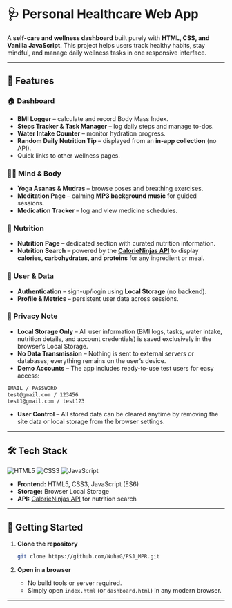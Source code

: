 # 🩺 Personal Healthcare Web App

A **self-care and wellness dashboard** built purely with **HTML, CSS, and Vanilla JavaScript**.
This project helps users track healthy habits, stay mindful, and manage daily wellness tasks in one responsive interface.

---

## 🌟 Features

### 🏠 Dashboard

* **BMI Logger** – calculate and record Body Mass Index.
* **Steps Tracker & Task Manager** – log daily steps and manage to-dos.
* **Water Intake Counter** – monitor hydration progress.
* **Random Daily Nutrition Tip** – displayed from an **in-app collection** (no API).
* Quick links to other wellness pages.

### 🧘‍♀️ Mind & Body

* **Yoga Asanas & Mudras** – browse poses and breathing exercises.
* **Meditation Page** – calming **MP3 background music** for guided sessions.
* **Medication Tracker** – log and view medicine schedules.

### 🥗 Nutrition

* **Nutrition Page** – dedicated section with curated nutrition information.
* **Nutrition Search** – powered by the **[CalorieNinjas API](https://calorieninjas.com/)** to display
  **calories, carbohydrates, and proteins** for any ingredient or meal.

### 🔐 User & Data

* **Authentication** – sign-up/login using **Local Storage** (no backend).
* **Profile & Metrics** – persistent user data across sessions.

### 🔑 Privacy Note

* **Local Storage Only** – All user information (BMI logs, tasks, water intake, nutrition details, and account credentials) is saved exclusively in the browser’s Local Storage.
* **No Data Transmission** – Nothing is sent to external servers or databases; everything remains on the user’s device.
* **Demo Accounts** – The app includes ready-to-use test users for easy access:
```bash
EMAIL / PASSWORD
test@gmail.com / 123456
test1@gmail.com / test123
```
* **User Control** – All stored data can be cleared anytime by removing the site data or local storage from the browser settings.

---

## 🛠️ Tech Stack

![HTML5](https://img.shields.io/badge/HTML5-orange?logo=html5)
![CSS3](https://img.shields.io/badge/CSS3-blue?logo=css3)
![JavaScript](https://img.shields.io/badge/JavaScript-yellow?logo=javascript)
* **Frontend:** HTML5, CSS3, JavaScript (ES6)
* **Storage:** Browser Local Storage
* **API:** [CalorieNinjas API](https://calorieninjas.com/api) for nutrition search

---

## 🚀 Getting Started

1. **Clone the repository**

   ```bash
   git clone https://github.com/NuhaG/FSJ_MPR.git
   ```
2. **Open in a browser**

   * No build tools or server required.
   * Simply open `index.html` (or `dashboard.html`) in any modern browser.

---

